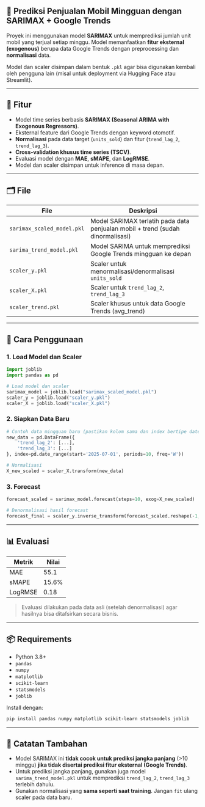 ## 🚗 Prediksi Penjualan Mobil Mingguan dengan SARIMAX + Google Trends

Proyek ini menggunakan model **SARIMAX** untuk memprediksi jumlah unit mobil yang terjual setiap minggu. Model memanfaatkan **fitur eksternal (exogenous)** berupa data Google Trends dengan preprocessing dan **normalisasi** data.

Model dan scaler disimpan dalam bentuk `.pkl` agar bisa digunakan kembali oleh pengguna lain (misal untuk deployment via Hugging Face atau Streamlit).

---

## 🔧 Fitur

* Model time series berbasis **SARIMAX (Seasonal ARIMA with Exogenous Regressors)**.
* Eksternal feature dari Google Trends dengan keyword otomotif.
* **Normalisasi** pada data target (`units_sold`) dan fitur (`trend_lag_2`, `trend_lag_3`).
* **Cross-validation khusus time series (TSCV)**.
* Evaluasi model dengan **MAE**, **sMAPE**, dan **LogRMSE**.
* Model dan scaler disimpan untuk inference di masa depan.

---

## 🗂 File

| File                       | Deskripsi                                                                      |
| -------------------------- | ------------------------------------------------------------------------------ |
| `sarimax_scaled_model.pkl` | Model SARIMAX terlatih pada data penjualan mobil + trend (sudah dinormalisasi) |
| `sarima_trend_model.pkl`   | Model SARIMA untuk memprediksi Google Trends mingguan ke depan                 |
| `scaler_y.pkl`             | Scaler untuk menormalisasi/denormalisasi `units_sold`                          |
| `scaler_X.pkl`             | Scaler untuk `trend_lag_2`, `trend_lag_3`                                      |
| `scaler_trend.pkl`         | Scaler khusus untuk data Google Trends (avg\_trend)                            |

---

## 🧪 Cara Penggunaan

### 1. Load Model dan Scaler

```python
import joblib
import pandas as pd

# Load model dan scaler
sarimax_model = joblib.load("sarimax_scaled_model.pkl")
scaler_y = joblib.load("scaler_y.pkl")
scaler_X = joblib.load("scaler_X.pkl")
```

### 2. Siapkan Data Baru

```python
# Contoh data mingguan baru (pastikan kolom sama dan index bertipe datetime)
new_data = pd.DataFrame({
    'trend_lag_2': [...],
    'trend_lag_3': [...]
}, index=pd.date_range(start='2025-07-01', periods=10, freq='W'))

# Normalisasi
X_new_scaled = scaler_X.transform(new_data)
```

### 3. Forecast

```python
forecast_scaled = sarimax_model.forecast(steps=10, exog=X_new_scaled)

# Denormalisasi hasil forecast
forecast_final = scaler_y.inverse_transform(forecast_scaled.reshape(-1, 1)).flatten()
```

---

## 📊 Evaluasi

| Metrik  | Nilai |
| ------- | -------------- |
| MAE     | 55.1           |
| sMAPE   | 15.6%          |
| LogRMSE | 0.18           |

> Evaluasi dilakukan pada data asli (setelah denormalisasi) agar hasilnya bisa ditafsirkan secara bisnis.

---

## 📦 Requirements

* Python 3.8+
* `pandas`
* `numpy`
* `matplotlib`
* `scikit-learn`
* `statsmodels`
* `joblib`

Install dengan:

```bash
pip install pandas numpy matplotlib scikit-learn statsmodels joblib
```

---

## 🧠 Catatan Tambahan

* Model SARIMAX ini **tidak cocok untuk prediksi jangka panjang** (>10 minggu) **jika tidak disertai prediksi fitur eksternal (Google Trends)**.
* Untuk prediksi jangka panjang, gunakan juga model `sarima_trend_model.pkl` untuk memprediksi `trend_lag_2`, `trend_lag_3` terlebih dahulu.
* Gunakan normalisasi yang **sama seperti saat training**. Jangan `fit` ulang scaler pada data baru.
